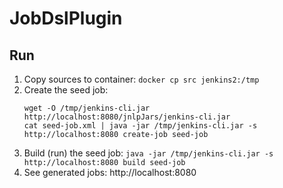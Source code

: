 # JobDslPlugin

## Run
1. Copy sources to container: `docker cp src jenkins2:/tmp`
2. Create the seed job:
    ```shell
    wget -O /tmp/jenkins-cli.jar http://localhost:8080/jnlpJars/jenkins-cli.jar
    cat seed-job.xml | java -jar /tmp/jenkins-cli.jar -s http://localhost:8080 create-job seed-job
    ```
3. Build (run) the seed job: `java -jar /tmp/jenkins-cli.jar -s http://localhost:8080 build seed-job`
4. See generated jobs: http://localhost:8080
